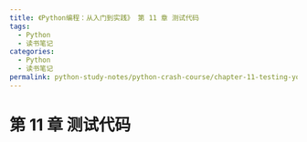 ```yaml
---
title: 《Python编程：从入门到实践》 第 11 章 测试代码
tags:
  - Python
  - 读书笔记
categories:
  - Python
  - 读书笔记
permalink: python-study-notes/python-crash-course/chapter-11-testing-your-code
---
```


# 第 11 章 测试代码